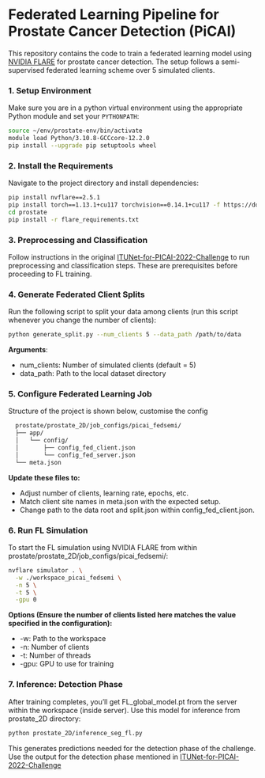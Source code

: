
# Federated Learning Pipeline for Prostate Cancer Detection (PiCAI)

This repository contains the code to train a federated learning model using [NVIDIA FLARE](https://github.com/NVIDIA/NVFlare) for prostate cancer detection. The setup follows a semi-supervised federated learning scheme over 5 simulated clients.

### 1. Setup Environment
Make sure you are in a python virtual environment using the appropriate Python module and set your `PYTHONPATH`:

```bash
source ~/env/prostate-env/bin/activate
module load Python/3.10.8-GCCcore-12.2.0
pip install --upgrade pip setuptools wheel
```

### 2. Install the Requirements
Navigate to the project directory and install dependencies:
```bash
pip install nvflare==2.5.1
pip install torch==1.13.1+cu117 torchvision==0.14.1+cu117 -f https://download.pytorch.org/whl/torch_stable.html
cd prostate
pip install -r flare_requirements.txt
```
### 3. Preprocessing and Classification
Follow instructions in the original [ITUNet-for-PICAI-2022-Challenge](https://github.com/Yukiya-Umimi/ITUNet-for-PICAI-2022-Challenge/tree/main) to run preprocessing and classification steps. These are prerequisites before proceeding to FL training.

### 4. Generate Federated Client Splits
Run the following script to split your data among clients (run this script whenever you change the number of clients):
```bash
python generate_split.py --num_clients 5 --data_path /path/to/data
```
**Arguments**:
- num_clients: Number of simulated clients (default = 5)
- data_path: Path to the local dataset directory

### 5. Configure Federated Learning Job
Structure of the project is shown below, customise the config 
```bash
  prostate/prostate_2D/job_configs/picai_fedsemi/
  ├── app/
  │   └── config/
  │       ├── config_fed_client.json
  │       └── config_fed_server.json
  └── meta.json
```
**Update these files to:**
- Adjust number of clients, learning rate, epochs, etc.
- Match client site names in meta.json with the expected setup.
- Change path to the data root and split.json within config_fed_client.json.

### 6. Run FL Simulation
To start the FL simulation using NVIDIA FLARE from within prostate/prostate_2D/job_configs/picai_fedsemi/:
```bash
nvflare simulator . \
  -w ./workspace_picai_fedsemi \
  -n 5 \
  -t 5 \
  -gpu 0
```

**Options (Ensure the number of clients listed here matches the value specified in the configuration):**
- -w: Path to the workspace
- -n: Number of clients
- -t: Number of threads
- -gpu: GPU to use for training

### 7. Inference: Detection Phase
After training completes, you’ll get FL_global_model.pt from the server within the workspace (inside server). Use this model for inference from prostate_2D directory:
```bash
python prostate_2D/inference_seg_fl.py
```
This generates predictions needed for the detection phase of the challenge. Use the output for the detection phase mentioned in [ITUNet-for-PICAI-2022-Challenge](https://github.com/Yukiya-Umimi/ITUNet-for-PICAI-2022-Challenge/tree/main/segmentation)
